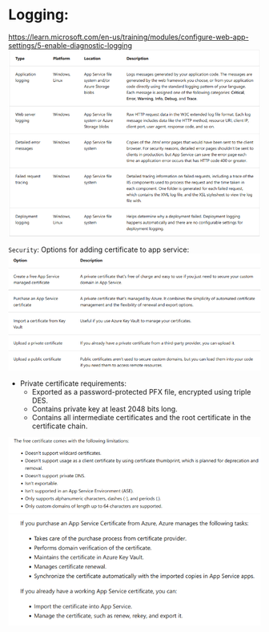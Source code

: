 # Logging:
https://learn.microsoft.com/en-us/training/modules/configure-web-app-settings/5-enable-diagnostic-logging
![img.png](../../images/img2.png)

`Security`:
Options for adding certificate to app service:
![img.png](../../images/img3.png)

- Private certificate requirements:
  - Exported as a password-protected PFX file, encrypted using triple DES.
  - Contains private key at least 2048 bits long.
  - Contains all intermediate certificates and the root certificate in the certificate chain.

![img.png](../../images/img4.png)
![img.png](../../images/img5.png)
